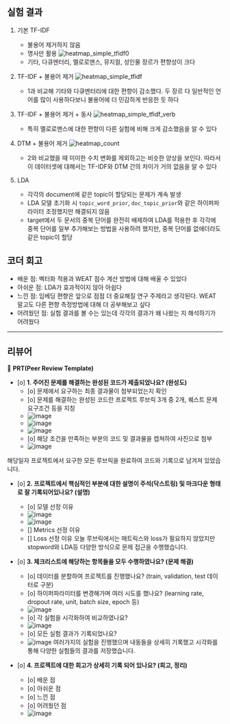 ## 실험 결과
1. 기본 TF-IDF
   - 불용어 제거하지 않음
   - 명사만 활용
     ![heatmap_simple_tfidf0](https://github.com/4rldur0/AIFFEL-Quest/assets/111371565/f13eb847-c31b-463f-a5f8-9fe6fec311c1)
   - 기타, 다큐멘터리, 멜로로맨스, 뮤지컬, 성인물 장르가 편향성이 크다
       
2. TF-IDF + 불용어 제거
   ![heatmap_simple_tfidf](https://github.com/4rldur0/AIFFEL-Quest/assets/111371565/93534549-e9f5-409d-9e72-f7955e654ac4)
   - 1과 비교해 기타와 다큐멘터리에 대한 편향이 감소했다. 두 장르 다 일반적인 언어를 많이 사용하다보니 불용어에 더 민감하게 반응한 듯 하다

4. TF-IDF + 불용어 제거 + 동사
  ![heatmap_simple_tfidf_verb](https://github.com/4rldur0/AIFFEL-Quest/assets/111371565/a66d948f-a1d5-419a-9c24-3d1e52093219)
   - 특히 멜로로맨스에 대한 편향이 다른 실험에 비해 크게 감소했음을 알 수 있다

5. DTM + 불용어 제거
   ![heatmap_count](https://github.com/4rldur0/AIFFEL-Quest/assets/111371565/b7cec54a-d3f3-4d33-9c10-230c85706d5a)
   - 2와 비교했을 때 미미한 수치 변화를 제외하고는 비슷한 양상을 보인다. 따라서 이 데이터셋에 대해서는 TF-IDF와 DTM 간의 차이가 거의 없음을 알 수 있다  

6. LDA
   - 각각의 document에 같은 topic이 할당되는 문제가 계속 발생
   - LDA 모델 초기화 시 `topic_word_prior`, `doc_topic_prior`와 같은 하이퍼파라미터 조정했지만 해결되지 않음
   - target에서 두 문서의 중복 단어를 완전히 배제하여 LDA를 적용한 후 각각에 중복 단어를 일부 추가해보는 방법을 사용하려 했지만, 중복 단어를 없애더라도 같은 topic이 할당

## 코더 회고
- 배운 점: 벡터화 적용과 WEAT 점수 계산 방법에 대해 배울 수 있었다
- 아쉬운 점: LDA가 효과적이지 않아 아쉽다
- 느낀 점: 임베딩 편향은 앞으로 점점 더 중요해질 연구 주제라고 생각된다. WEAT 말고도 다른 편향 측정방법에 대해 더 공부해보고 싶다
- 어려웠던 점: 실험 결과를 볼 수는 있는데 각각의 결과가 왜 나왔는 지 해석하기가 어려웠다

---
## 리뷰어 
🔑 **PRT(Peer Review Template)**

- [o]  **1. 주어진 문제를 해결하는 완성된 코드가 제출되었나요? (완성도)**
    - [o]  문제에서 요구하는 최종 결과물이 첨부되었는지 확인
    - [o]  문제를 해결하는 완성된 코드란 프로젝트 루브릭 3개 중 2개, 퀘스트 문제 요구조건 등을 지칭
    - ![image](https://github.com/4rldur0/AIFFEL-Quest/assets/132184507/9c81d3b8-5347-41ee-828f-faaacf262ecf)
    - ![image](https://github.com/4rldur0/AIFFEL-Quest/assets/132184507/9285b41a-26dd-43c4-8d1c-18df5722f1ee)
    - ![image](https://github.com/4rldur0/AIFFEL-Quest/assets/132184507/123d7c23-1b32-4390-a53e-989122231829)
    - [o]  해당 조건을 만족하는 부분의 코드 및 결과물을 캡쳐하여 사진으로 첨부
    - ![image](https://github.com/4rldur0/AIFFEL-Quest/assets/132184507/1af7184e-828f-41e9-aab2-9f936ad197f7)

해당일자 프로젝트에서 요구한 모든 루브릭을 완료하여 코드와 기록으로 남겨져 있었습니다.

- [o]  **2. 프로젝트에서 핵심적인 부분에 대한 설명이 주석(닥스트링) 및 마크다운 형태로 잘 기록되어있나요? (설명)**
    - [o]  모델 선정 이유
    - ![image](https://github.com/4rldur0/AIFFEL-Quest/assets/132184507/e82f5c9e-93d5-443d-af22-4d2ed7232ddc)
    - ![image](https://github.com/4rldur0/AIFFEL-Quest/assets/132184507/358573ce-4a98-402f-a672-8c9a7eae826b)
    - []  Metrics 선정 이유
    - []  Loss 선정 이유
오늘 루브릭에서는 매트릭스와 loss가 필요하지 않았지만 stopword와 LDA등 다양한 방식으로 문제 접근을 수행했습니다.

- [o]  **3. 체크리스트에 해당하는 항목들을 모두 수행하였나요? (문제 해결)**
    - [o]  데이터를 분할하여 프로젝트를 진행했나요? (train, validation, test 데이터로 구분)
    - [o]  하이퍼파라미터를 변경해가며 여러 시도를 했나요? (learning rate, dropout rate, unit, batch size, epoch 등)
    - ![image](https://github.com/4rldur0/AIFFEL-Quest/assets/132184507/f4b67bfd-d93b-487c-b291-a5c56361c74a)
    - [o]  각 실험을 시각화하여 비교하였나요?
    - ![image](https://github.com/4rldur0/AIFFEL-Quest/assets/132184507/ee41be9e-71f6-4c1d-9f03-a9bbb58225a3)
    - [o]  모든 실험 결과가 기록되었나요?
    - ![image](https://github.com/4rldur0/AIFFEL-Quest/assets/132184507/83861c44-e8c2-4522-b7ea-42e5582fa456)
여러가지의 실험을 진행했으며 내동들을 상세히 기록했고 시각화를 통해 다양한 실험들의 결과를 저장했습니다.

- [o]  **4. 프로젝트에 대한 회고가 상세히 기록 되어 있나요? (회고, 정리)**
    - [o]  배운 점
    - [o]  아쉬운 점
    - [o]  느낀 점
    - [o]  어려웠던 점
    - ![image](https://github.com/4rldur0/AIFFEL-Quest/assets/132184507/46fc4b52-ca0e-44e7-b846-2d009e7dce90)

